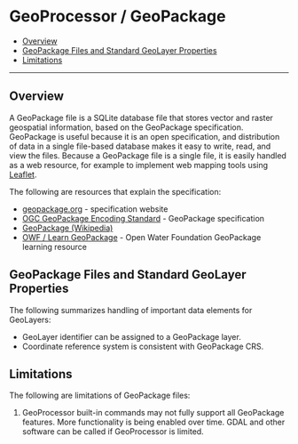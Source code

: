 # GeoProcessor / GeoPackage

* [Overview](#overview)
* [GeoPackage Files and Standard GeoLayer Properties](#GeoPackage-files-and-standard-geolayer-properties)
* [Limitations](#limitations)

----------------

## Overview ##

A GeoPackage file is a SQLite database file that stores vector and raster geospatial information,
based on the GeoPackage specification.
GeoPackage is useful because it is an open specification, and distribution of data in a single file-based database
makes it easy to write, read, and view the files.
Because a GeoPackage file is a single file, it is easily handled
as a web resource, for example to implement web mapping tools using [Leaflet](http://leafletjs.com/).

The following are resources that explain the specification:

* [geopackage.org](http://geopackage.org/) - specification website
* [OGC GeoPackage Encoding Standard](https://www.ogc.org/standards/geopackage) - GeoPackage specification
* [GeoPackage (Wikipedia)](https://en.wikipedia.org/wiki/GeoPackage)
* [OWF / Learn GeoPackage](http://learn.openwaterfoundation.org/owf-learn-geopackage/) - Open Water Foundation GeoPackage learning resource

## GeoPackage Files and Standard GeoLayer Properties ##

The following summarizes handling of important data elements for GeoLayers:

* GeoLayer identifier can be assigned to a GeoPackage layer.
* Coordinate reference system is consistent with GeoPackage CRS.

## Limitations ##

The following are limitations of GeoPackage files:

1. GeoProcessor built-in commands may not fully support all GeoPackage features.
More functionality is being enabled over time.
GDAL and other software can be called if GeoProcessor is limited.
